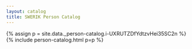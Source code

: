```yaml
---
layout: catalog
title: SWERIK Person Catalog
---
```

{% assign p = site.data._person-catalog.i-UXRUTZDfYdtzvHei35SC2n %}
{% include person-catalog.html p=p %}

